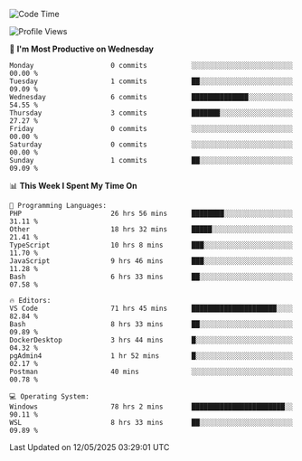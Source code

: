 <!--START_SECTION:waka-->
![Code Time](http://img.shields.io/badge/Code%20Time-4%2C953%20hrs%2048%20mins-blue)

![Profile Views](http://img.shields.io/badge/Profile%20Views-5-blue)

📅 **I'm Most Productive on Wednesday** 

```text
Monday                   0 commits           ░░░░░░░░░░░░░░░░░░░░░░░░░   00.00 % 
Tuesday                  1 commits           ██░░░░░░░░░░░░░░░░░░░░░░░   09.09 % 
Wednesday                6 commits           ██████████████░░░░░░░░░░░   54.55 % 
Thursday                 3 commits           ███████░░░░░░░░░░░░░░░░░░   27.27 % 
Friday                   0 commits           ░░░░░░░░░░░░░░░░░░░░░░░░░   00.00 % 
Saturday                 0 commits           ░░░░░░░░░░░░░░░░░░░░░░░░░   00.00 % 
Sunday                   1 commits           ██░░░░░░░░░░░░░░░░░░░░░░░   09.09 % 
```


📊 **This Week I Spent My Time On** 

```text
💬 Programming Languages: 
PHP                      26 hrs 56 mins      ████████░░░░░░░░░░░░░░░░░   31.11 % 
Other                    18 hrs 32 mins      █████░░░░░░░░░░░░░░░░░░░░   21.41 % 
TypeScript               10 hrs 8 mins       ███░░░░░░░░░░░░░░░░░░░░░░   11.70 % 
JavaScript               9 hrs 46 mins       ███░░░░░░░░░░░░░░░░░░░░░░   11.28 % 
Bash                     6 hrs 33 mins       ██░░░░░░░░░░░░░░░░░░░░░░░   07.58 % 

🔥 Editors: 
VS Code                  71 hrs 45 mins      █████████████████████░░░░   82.84 % 
Bash                     8 hrs 33 mins       ██░░░░░░░░░░░░░░░░░░░░░░░   09.89 % 
DockerDesktop            3 hrs 44 mins       █░░░░░░░░░░░░░░░░░░░░░░░░   04.32 % 
pgAdmin4                 1 hr 52 mins        █░░░░░░░░░░░░░░░░░░░░░░░░   02.17 % 
Postman                  40 mins             ░░░░░░░░░░░░░░░░░░░░░░░░░   00.78 % 

💻 Operating System: 
Windows                  78 hrs 2 mins       ███████████████████████░░   90.11 % 
WSL                      8 hrs 33 mins       ██░░░░░░░░░░░░░░░░░░░░░░░   09.89 % 
```


 Last Updated on 12/05/2025 03:29:01 UTC
<!--END_SECTION:waka-->
